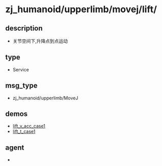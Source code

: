﻿
# zj_humanoid/upperlimb/movej/lift/

## description
- 关节空间下,升降点到点运动


## type
- Service

## msg_type
- zj_humanoid/upperlimb/MoveJ

## demos
- [lift_v_acc_case1](./lift_v_acc_case1.yaml)
- [lift_t_case1](./lift_t_case1.yaml)


## agent
- 


